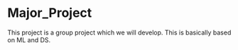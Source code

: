 # Major_Project
This project is a group project which we will develop. This is basically based on ML and DS.
